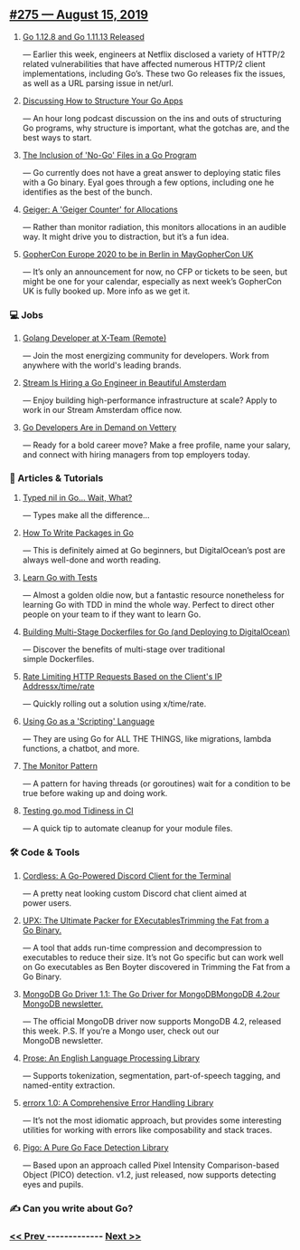 ## [#275 — August 15, 2019](https://golangweekly.com/issues/275)

1. [Go 1.12.8 and Go 1.11.13 Released](https://golangweekly.com/link/68455/web)

     — Earlier this week, engineers at Netflix disclosed a variety of HTTP/2 related vulnerabilities that have affected numerous HTTP/2 client implementations, including Go’s. These two Go releases fix the issues, as well as a URL parsing issue in net/url.
1. [Discussing How to Structure Your Go Apps](https://golangweekly.com/link/68456/web)

     — An hour long podcast discussion on the ins and outs of structuring Go programs, why structure is important, what the gotchas are, and the best ways to start.
1. [The Inclusion of 'No-Go' Files in a Go Program](https://golangweekly.com/link/68458/web)

     — Go currently does not have a great answer to deploying static files with a Go binary. Eyal goes through a few options, including one he identifies as the best of the bunch.
1. [Geiger: A 'Geiger Counter' for Allocations](https://golangweekly.com/link/68459/web)

     — Rather than monitor radiation, this monitors allocations in an audible way. It might drive you to distraction, but it’s a fun idea.
1. [GopherCon Europe 2020 to be in Berlin in MayGopherCon UK](https://golangweekly.com/link/68460/web)

     — It’s only an announcement for now, no CFP or tickets to be seen, but might be one for your calendar, especially as next week’s GopherCon UK is fully booked up. More info as we get it.
### 💻 Jobs

1. [Golang Developer at X-Team (Remote)](https://golangweekly.com/link/68462/web)

     — Join the most energizing community for developers. Work from anywhere with the world's leading brands.
1. [Stream Is Hiring a Go Engineer in Beautiful Amsterdam](https://golangweekly.com/link/68463/web)

     — Enjoy building high-performance infrastructure at scale? Apply to work in our Stream Amsterdam office now.

1. [Go Developers Are in Demand on Vettery](https://golangweekly.com/link/68464/web)

     — Ready for a bold career move? Make a free profile, name your salary, and connect with hiring managers from top employers today.
### 📘 Articles & Tutorials

1. [Typed nil in Go... Wait, What?](https://golangweekly.com/link/68465/web)

     — Types make all the difference…
1. [How To Write Packages in Go](https://golangweekly.com/link/68466/web)

     — This is definitely aimed at Go beginners, but DigitalOcean’s post are always well-done and worth reading.
1. [Learn Go with Tests](https://golangweekly.com/link/68467/web)

     — Almost a golden oldie now, but a fantastic resource nonetheless for learning Go with TDD in mind the whole way. Perfect to direct other people on your team to if they want to learn Go.
1. [Building Multi-Stage Dockerfiles for Go (and Deploying to DigitalOcean)](https://golangweekly.com/link/68469/web)

     — Discover the benefits of multi-stage over traditional simple Dockerfiles.
1. [Rate Limiting HTTP Requests Based on the Client's IP Addressx/time/rate](https://golangweekly.com/link/68470/web)

     — Quickly rolling out a solution using x/time/rate.
1. [Using Go as a 'Scripting' Language](https://golangweekly.com/link/68471/web)

     — They are using Go for ALL THE THINGS, like migrations, lambda functions, a chatbot, and more.
1. [The Monitor Pattern](https://golangweekly.com/link/68472/web)

     — A pattern for having threads (or goroutines) wait for a condition to be true before waking up and doing work.
1. [Testing go.mod Tidiness in CI](https://golangweekly.com/link/68473/web)

     — A quick tip to automate cleanup for your module files.
### 🛠 Code & Tools

1. [Cordless: A Go-Powered Discord Client for the Terminal](https://golangweekly.com/link/68474/web)

     — A pretty neat looking custom Discord chat client aimed at power users.
1. [UPX: The Ultimate Packer for EXecutablesTrimming the Fat from a Go Binary.](https://golangweekly.com/link/68475/web)

     — A tool that adds run-time compression and decompression to executables to reduce their size. It’s not Go specific but can work well on Go executables as Ben Boyter discovered in Trimming the Fat from a Go Binary.
1. [MongoDB Go Driver 1.1: The Go Driver for MongoDBMongoDB 4.2our MongoDB newsletter.](https://golangweekly.com/link/68477/web)

     — The official MongoDB driver now supports MongoDB 4.2, released this week. P.S. If you’re a Mongo user, check out our MongoDB newsletter.
1. [Prose: An English Language Processing Library](https://golangweekly.com/link/68481/web)

     — Supports tokenization, segmentation, part-of-speech tagging, and named-entity extraction.
1. [errorx 1.0: A Comprehensive Error Handling Library](https://golangweekly.com/link/68482/web)

     — It’s not the most idiomatic approach, but provides some interesting utilities for working with errors like composability and stack traces.
1. [Pigo: A Pure Go Face Detection Library](https://golangweekly.com/link/68483/web)

     — Based upon an approach called Pixel Intensity Comparison-based Object (PICO) detection. v1.2, just released, now supports detecting eyes and pupils.
### ✍ Can you write about Go?


### [ << Prev ](golangweekly-274.md) ------------- [ Next >> ](golangweekly-276.md)